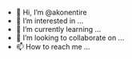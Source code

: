 - 👋 Hi, I’m @akonentire
- 👀 I’m interested in ...
- 🌱 I’m currently learning ...
- 💞️ I’m looking to collaborate on ...
- 📫 How to reach me ...

<!---
akonentire/akonentire is a ✨ special ✨ repository because its `README.md` (this file) appears on your GitHub profile.
You can click the Preview link to take a look at your changes.
--->
